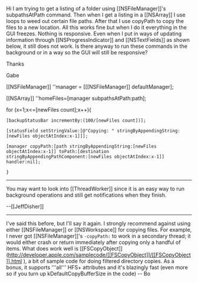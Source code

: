 Hi I am trying to get a listing of a folder using [[NSFileManager]]'s subpathsAtPath command.  Then when I get a listing in a [[NSArray]] I use loops to weed out certain file paths.  After that I use copyPath to copy the files to a new location.  All this works fine but when I do it everything in the GUI freezes.  Nothing is responsive.  Even when I put in ways of updating information through [[NSProgressIndicator]] and [[NSTextFields]] as shown below, it still does not work.  Is there anyway to run these commands in the background or in a way so the GUI will still be responsive?


Thanks

Gabe

[[NSFileManager]] ''manager = [[[NSFileManager]] defaultManager];
	
[[NSArray]] ''homeFiles=[manager subpathsAtPath:path];

for (x=1;x<=[newFiles count];x++){

	[backupStatusBar incrementBy:(100/[newFiles count])];

	[statusField setStringValue:[@"Copying: " stringByAppendingString:[newFiles objectAtIndex:x-1]]];

	[manager copyPath:[path stringByAppendingString:[newFiles objectAtIndex:x-1]] toPath:[destination stringByAppendingPathComponent:[newFiles objectAtIndex:x-1]] handler:nil];

	}

----

You may want to look into [[ThreadWorker]] since it is an easy way to run background operations and still get notifications when they finish.

--[[JeffDisher]]

----

I've said this before, but I'll say it again.  I strongly recommend against using either [[NSFileManager]] or [[NSWorkspace]] for copying files.  For example, I never got [[NSFileManager]]'s <code>-copyPath:</code> to work in a secondary thread; it would either crash or return immediately after copying only a handful of items.  What does work well is [[FSCopyObject]]  (http://developer.apple.com/samplecode/[[FSCopyObject]]/[[FSCopyObject]].html ), a bit of sample code for doing filtered directory copies.  As a bonus, it supports '''all''' HFS+ attributes and it's blazingly fast (even more so if you turn up kDefaultCopyBufferSize in the code)  -- Bo